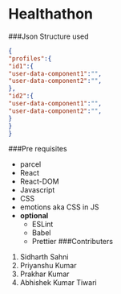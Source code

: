# Healthathon
###Json Structure used
```json
{
"profiles":{
"id1":{
"user-data-component1":"",
"user-data-component2":"",
},
"id2":{
"user-data-component1":"",
"user-data-component2":"",
}
}
} 
```
###Pre requisites
- parcel
- React
- React-DOM
- Javascript 
- CSS
- emotions aka CSS in JS
- **optional** 
  - ESLint
  - Babel 
  - Prettier
###Contributers
1. Sidharth Sahni
2. Priyanshu Kumar
3. Prakhar Kumar
4. Abhishek Kumar Tiwari
